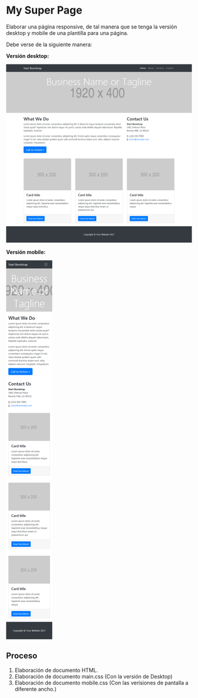 # My Super Page 			
		


Elaborar una página responsive, de tal manera que se tenga la versión desktop y mobile de una plantilla para una página. 

Debe verse de la siguiente manera: 


**Versión desktop:** 

![Desktop Version](./assets/images/desktop.png)




**Versión mobile:**

![Mobile Version](./assets/images/responsive.png)


## Proceso

		


1. Elaboración de documento HTML. 
2. Elaboración de documento main.css (Con la versión de Desktop)
3. Elaboración de documento mobile.css (Con las verisiones de pantalla a diferente ancho.)